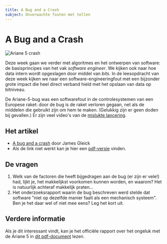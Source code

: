 ```yaml
---
title: A Bug and a Crash
subject: Onverwachte fouten met tellen
---
```


# A Bug and a Crash

![Ariane 5 crash](images/Explosion_of_first_Ariane_5_flight_June_4_1996.jpg)

Deze week gaan we verder met algoritmes en het ontwerpen van software: de basisprincipes van het vak *software engineer*. We kijken ook naar hoe data intern wordt opgeslagen door middel van *bits*. In de leesopdracht van deze week kijken we naar een software-engineeringfout met een bijzonder grote impact die heel direct verband hield met het opslaan van data op bitniveau.

De Ariane-5-bug was een softwarefout in de controlesystemen van een Europese raket: door de bug is de raket verloren gegaan, net als de middelen die gebruikt zijn om hem te maken. (Gelukkig zijn er geen doden bij gevallen.) Er zijn veel video's van de [mislukte lancering](http://www.youtube.com/watch?v=gp_D8r-2hwk).

## Het artikel

* [A bug and a crash](http://www.around.com/ariane.html) door James Gleick
* Als de link niet werkt kan je hier een [pdf-versie](assets/gleick_article.pdf) vinden.

## De vragen

1. Welk van de factoren die heeft bijgedragen aan de bug (er zijn er vele!) had, lijkt je, het makkelijkst voorkomen kunnen worden, en waarom? Het is natuurlijk achteraf makkelijk praten...
2. Het onderzoeksrapport waarin de bug beschreven werd stelde dat software "niet op dezelfde manier faalt als een mechanisch systeem". Ben je het daar wel of niet mee eens? Leg het kort uit.

## Verdere informatie

Als je dit interessant vindt, kan je het officiële rapport over het ongeluk met de Ariane 5 in [dit pdf-document](http://esamultimedia.esa.int/docs/esa-x-1819eng.pdf) lezen.
